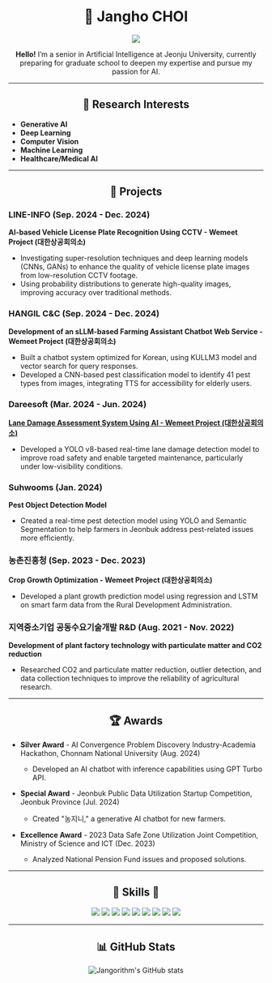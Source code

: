 <h1 align="center">👋 Jangho CHOI </h1>

<p align="center">
    <img src="https://img.shields.io/badge/2021.03-Jeonju University AI Major-0099CC?style=for-the-badge"/> 
</p>

<p align="center">
    <strong>Hello!</strong> I’m a senior in Artificial Intelligence at Jeonju University, currently preparing for graduate school to deepen my expertise and pursue my passion for AI.
</p>


---

<h2 align="center">📌 Research Interests</h2>

- **Generative AI**
- **Deep Learning**
- **Computer Vision**
- **Machine Learning**
- **Healthcare/Medical AI**

---

<h2 align="center">💼 Projects</h2>

### LINE-INFO (Sep. 2024 - Dec. 2024)
**AI-based Vehicle License Plate Recognition Using CCTV - Wemeet Project (대한상공회의소)**
- Investigating super-resolution techniques and deep learning models (CNNs, GANs) to enhance the quality of vehicle license plate images from low-resolution CCTV footage.
- Using probability distributions to generate high-quality images, improving accuracy over traditional methods.

### HANGIL C&C (Sep. 2024 - Dec. 2024)
**Development of an sLLM-based Farming Assistant Chatbot Web Service - Wemeet Project (대한상공회의소)**
- Built a chatbot system optimized for Korean, using KULLM3 model and vector search for query responses.
- Developed a CNN-based pest classification model to identify 41 pest types from images, integrating TTS for accessibility for elderly users.

### Dareesoft (Mar. 2024 - Jun. 2024)

**[Lane Damage Assessment System Using AI - Wemeet Project (대한상공회의소)](https://github.com/Jangorithm/Damaged-Lane-Marking-Classification)**
- Developed a YOLO v8-based real-time lane damage detection model to improve road safety and enable targeted maintenance, particularly under low-visibility conditions.

### Suhwooms (Jan. 2024)
**Pest Object Detection Model**
- Created a real-time pest detection model using YOLO and Semantic Segmentation to help farmers in Jeonbuk address pest-related issues more efficiently.

### 농촌진흥청 (Sep. 2023 - Dec. 2023)
**Crop Growth Optimization - Wemeet Project (대한상공회의소)**
- Developed a plant growth prediction model using regression and LSTM on smart farm data from the Rural Development Administration.

### 지역중소기업 공동수요기술개발 R&D (Aug. 2021 - Nov. 2022)
**Development of plant factory technology with particulate matter and CO2 reduction**
- Researched CO2 and particulate matter reduction, outlier detection, and data collection techniques to improve the reliability of agricultural research.

---

<h2 align="center">🏆 Awards</h2>

- **Silver Award** - AI Convergence Problem Discovery Industry-Academia Hackathon, Chonnam National University (Aug. 2024)
    - Developed an AI chatbot with inference capabilities using GPT Turbo API.

- **Special Award** - Jeonbuk Public Data Utilization Startup Competition, Jeonbuk Province (Jul. 2024)
    - Created "농지니," a generative AI chatbot for new farmers.

- **Excellence Award** - 2023 Data Safe Zone Utilization Joint Competition, Ministry of Science and ICT (Dec. 2023)
    - Analyzed National Pension Fund issues and proposed solutions.

---

<h2 align="center">🐡 Skills 🐡</h2>
<p align="center">
    <img src="https://img.shields.io/badge/Python-3776AB?style=for-the-badge&logo=Python&logoColor=ffdd54"/>
    <img src="https://img.shields.io/badge/Java-007396?style=for-the-badge&logo=Java&logoColor=white"/>
    <img src="https://img.shields.io/badge/SQL-4479A1?style=for-the-badge&logo=MySQL&logoColor=white"/>
    <img src="https://img.shields.io/badge/TensorFlow-FF6F00?style=for-the-badge&logo=TensorFlow&logoColor=white"/>
    <img src="https://img.shields.io/badge/PyTorch-EE4C2C?style=for-the-badge&logo=PyTorch&logoColor=white"/>
    <img src="https://img.shields.io/badge/Keras-D00000?style=for-the-badge&logo=Keras&logoColor=white"/>
    <img src="https://img.shields.io/badge/Pandas-150458?style=for-the-badge&logo=Pandas&logoColor=white"/>
    <img src="https://img.shields.io/badge/Numpy-013243?style=for-the-badge&logo=Numpy&logoColor=white"/>
    <img src="https://img.shields.io/badge/Matplotlib-11557C?style=for-the-badge&logo=Matplotlib&logoColor=white"/>
</p>

---

<h2 align="center">📊 GitHub Stats</h2>
<p align="center">
    <img src="https://github-readme-stats.vercel.app/api?username=Jangorithm&show_icons=true&theme=radical" alt="Jangorithm's GitHub stats"/>
</p>
